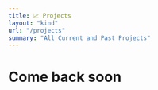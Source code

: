 ```yaml
---
title: 📈 Projects
layout: "kind"
url: "/projects"
summary: "All Current and Past Projects"
---
```

# Come back soon